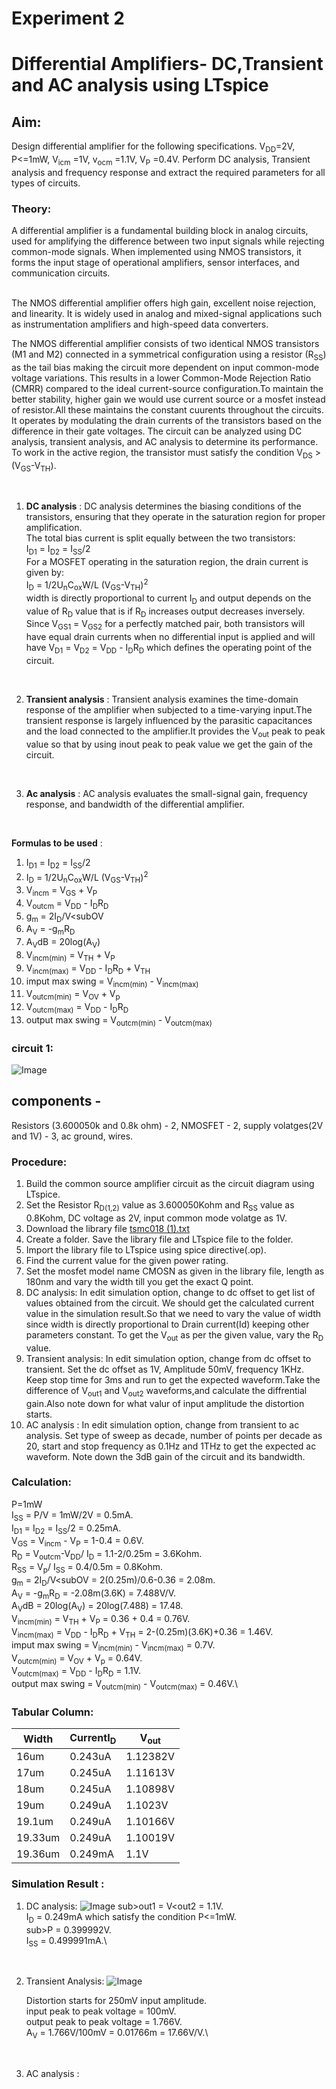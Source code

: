 # Experiment 2
# Differential Amplifiers- DC,Transient and AC analysis using LTspice
## Aim:
Design differential amplifier for the following specifications. V<sub>DD</sub>=2V,  P<=1mW,   V<sub>icm</sub> =1V,  v<sub>ocm</sub> =1.1V,  V<sub>P</sub> =0.4V. Perform DC analysis, Transient analysis and frequency response and extract the required parameters for all types of circuits.

### Theory:
A differential amplifier is a fundamental building block in analog circuits, used for amplifying the difference between two input signals while rejecting common-mode signals. When implemented using NMOS transistors, it forms the input stage of operational amplifiers, sensor interfaces, and communication circuits.

<br>
The NMOS differential amplifier offers high gain, excellent noise rejection, and linearity. It is widely used in analog and mixed-signal applications such as instrumentation amplifiers and high-speed data converters.
<br>

The NMOS differential amplifier consists of two identical NMOS transistors (M1 and M2) connected in a symmetrical configuration using a resistor (R<sub>SS</sub>) as the tail bias making the circuit more dependent on input common-mode voltage variations. This results in a lower Common-Mode Rejection Ratio (CMRR) compared to the ideal current-source configuration.To maintain the better stability, higher gain  we would use current source or a mosfet instead of resistor.All these maintains the constant cuurents throughout the circuits. It operates by modulating the drain currents of the transistors based on the difference in their gate voltages. The circuit can be analyzed using DC analysis, transient analysis, and AC analysis to determine its performance. To work in the active region, the transistor must satisfy the condition V<sub>DS</sub> > (V<sub>GS</sub>-V<sub>TH</sub>).

<br>

1. **DC analysis** : DC analysis determines the biasing conditions of the transistors, ensuring that they operate in the saturation region for proper amplification.\
The total bias current is split equally between the two transistors:  <br>           I<sub>D1</sub> = I<sub>D2</sub> = I<sub>SS</sub>/2 \
For a MOSFET operating in the saturation region, the drain current is given by:<br>  I<sub>D</sub> = 1/2U<sub>n</sub>C<sub>ox</sub>W/L (V<sub>GS</sub>-V<sub>TH</sub>)<sup>2</sup>\
width is directly proportional to current I<sub>D</sub> and output depends on the value of R<sub>D</sub> value that is if R<sub>D</sub> increases output decreases inversely.
Since V<sub>GS1</sub> = V<sub>GS2</sub> for a perfectly matched pair, both transistors will have equal drain currents when no differential input is applied and will have V<sub>D1</sub> = V<sub>D2</sub> = V<sub>DD</sub> - I<sub>D</sub>R<sub>D</sub>  which defines the operating point of the circuit. 
<br>

2. **Transient analysis** : Transient analysis examines the time-domain response of the amplifier when subjected to a time-varying input.The transient response is largely influenced by the parasitic capacitances and the load connected to the amplifier.It provides the V<sub>out</sub> peak to peak value so that by using inout peak to peak value we get the gain of the circuit.

<br>

3. **Ac analysis** : AC analysis evaluates the small-signal gain, frequency response, and bandwidth of the differential amplifier.
<br> 

**Formulas to be used** : 
1. I<sub>D1</sub> = I<sub>D2</sub> = I<sub>SS</sub>/2 
2. I<sub>D</sub> = 1/2U<sub>n</sub>C<sub>ox</sub>W/L (V<sub>GS</sub>-V<sub>TH</sub>)<sup>2</sup>
3. V<sub>incm</sub> = V<sub>GS</sub> + V<sub>P</sub>
4. V<sub>outcm</sub> = V<sub>DD</sub> - I<sub>D</sub>R<sub>D</sub>
5. g<sub>m</sub> = 2I<sub>D</sub>/V<subOV</sub>
6. A<sub>V</sub> = -g<sub>m</sub>R<sub>D</sub>
7. A<sub>V</sub>dB = 20log(A<sub>V</sub>)
8. V<sub>incm(min)</sub> = V<sub>TH</sub> + V<sub>P</sub>
9. V<sub>incm(max)</sub> = V<sub>DD</sub> - I<sub>D</sub>R<sub>D</sub> + V<sub>TH</sub>
10. imput max swing = V<sub>incm(min)</sub> - V<sub>incm(max)</sub>
11. V<sub>outcm(min)</sub> = V<sub>OV</sub> + V<sub>p</sub>
12. V<sub>outcm(max)</sub> = V<sub>DD</sub> - I<sub>D</sub>R<sub>D</sub>
13. output max swing = V<sub>outcm(min)</sub> - V<sub>outcm(max)</sub>

### circuit 1:
![Image](https://github.com/user-attachments/assets/34ddbb5e-9243-4838-b228-da4f71b0baa5)

## components -
Resistors (3.600050k and 0.8k ohm) - 2, NMOSFET - 2, supply volatges(2V and 1V) - 3, ac ground, wires.

### Procedure:
1. Build the common source amplifier circuit as the circuit diagram using LTspice.
2. Set the Resistor R<sub>D(1,2)</sub> value as 3.600050Kohm and R<sub>SS</sub> value as 0.8Kohm, DC voltage as 2V, input common mode volatge as 1V.
3. Download the library file [tsmc018 (1).txt](https://github.com/user-attachments/files/18785407/tsmc018.1.txt)
4. Create a folder. Save the library file and LTspice file to the folder.
5. Import the library file to LTspice using spice directive(.op).
6. Find the current value for the given power rating.
7.  Set the mosfet model name CMOSN as given in the library file, length as 180nm and vary the width till you get the exact Q point.
8. DC analysis: In edit simulation option, change to dc offset to get list of values obtained from the circuit. We should get the calculated current value in the simulation result.So that we need to vary the value of width since width is directly proportional to Drain current(Id) keeping other parameters constant. To get the V<sub>out</sub> as per the given value, vary the R<sub>D</sub> value.
9. Transient analysis: In edit simulation option, change from dc offset to transient. Set the dc offset as 1V, Amplitude 50mV, frequency 1KHz. Keep stop time for 3ms and run to get the expected waveform.Take the difference of V<sub>out1</sub> and V<sub>out2</sub> waveforms,and calculate the diffrential gain.Also note down for what valur of input amplitude the distortion starts.
10. AC analysis : In edit simulation option, change from transient to ac analysis. Set type of sweep as decade, number of points per decade as 20, start and stop frequency as 0.1Hz and 1THz to get the expected ac waveform. Note down the 3dB gain of the circuit and its bandwidth.

### Calculation:
P=1mW\
I<sub>SS</sub> = P/V = 1mW/2V = 0.5mA.\
I<sub>D1</sub> = I<sub>D2</sub> = I<sub>SS</sub>/2 = 0.25mA.\
V<sub>GS</sub> = V<sub>incm</sub> - V<sub>P</sub> = 1-0.4 = 0.6V.\
R<sub>D</sub> = V<sub>outcm</sub>-V<sub>DD</sub>/ I<sub>D</sub> = 1.1-2/0.25m = 3.6Kohm.\
R<sub>SS</sub> = V<sub>p</sub>/ I<sub>SS</sub> = 0.4/0.5m = 0.8Kohm.\
g<sub>m</sub> = 2I<sub>D</sub>/V<subOV</sub> = 2(0.25m)/0.6-0.36 = 2.08m.\
A<sub>V</sub> = -g<sub>m</sub>R<sub>D</sub> = -2.08m(3.6K) = 7.488V/V.\
A<sub>V</sub>dB = 20log(A<sub>V</sub>) = 20log(7.488) = 17.48.\
V<sub>incm(min)</sub> = V<sub>TH</sub> + V<sub>P</sub> = 0.36 + 0.4 = 0.76V.\
V<sub>incm(max)</sub> = V<sub>DD</sub> - I<sub>D</sub>R<sub>D</sub> + V<sub>TH</sub> = 2-(0.25m)(3.6K)+0.36 = 1.46V.\
imput max swing = V<sub>incm(min)</sub> - V<sub>incm(max)</sub> = 0.7V.\
V<sub>outcm(min)</sub> = V<sub>OV</sub> + V<sub>p</sub> = 0.64V.\
V<sub>outcm(max)</sub> = V<sub>DD</sub> - I<sub>D</sub>R<sub>D</sub> = 1.1V.\
output max swing = V<sub>outcm(min)</sub> - V<sub>outcm(max)</sub> = 0.46V.\

### Tabular Column:
|   Width  | CurrentI<sub>D</sub> | V<sub>out</sub>  |
|----------|----------------------|------------------|
|    16um  |       0.243uA        |      1.12382V    |
|    17um  |       0.245uA        |      1.11613V    |
|    18um  |       0.245uA        |      1.10898V    |
|    19um  |        0.249uA       |      1.1023V     |
|   19.1um |        0.249uA       |      1.10166V    |
|  19.33um |        0.249uA       |      1.10019V    |
|  19.36um |        0.249mA       |      1.1V        |

### Simulation Result :
1. DC analysis:
   ![Image](https://github.com/user-attachments/assets/ac6894cb-b152-45b3-9136-272200414433)
sub>out1</sub> = V<out2</sub> = 1.1V.\
I<sub>D</sub> = 0.249mA which satisfy the condition P<=1mW.\
sub>P</sub> = 0.399992V.\
I<sub>SS</sub> = 0.499991mA.\

<br>

2. Transient Analysis:
   ![Image](https://github.com/user-attachments/assets/39327a19-6ad4-40b5-a40f-0db8f9bb3aa3)

   Distortion starts for 250mV input amplitude.\
   input peak to peak voltage = 100mV.\
   output peak to peak voltage = 1.766V.\
   A<sub>V</sub> = 1.766V/100mV = 0.01766m = 17.66V/V.\

<br>

3. AC analysis :
   
   
